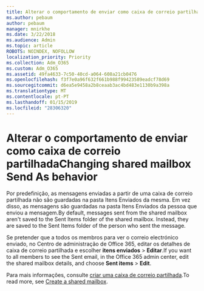 ```yaml
---
title: Alterar o comportamento de enviar como caixa de correio partilhada
ms.author: pebaum
author: pebaum
manager: mnirkhe
ms.date: 3/22/2018
ms.audience: Admin
ms.topic: article
ROBOTS: NOINDEX, NOFOLLOW
localization_priority: Priority
ms.collection: Adm_O365
ms.custom: Adm_O365
ms.assetid: 49fa4633-7c50-40cd-a064-608a21cb0476
ms.openlocfilehash: f3f7e0a96f632f661b988f99423589eadcf78d69
ms.sourcegitcommit: d6ea5e9458a2b8ceaab3ac4bd483e1130b9a398a
ms.translationtype: MT
ms.contentlocale: pt-PT
ms.lasthandoff: 01/15/2019
ms.locfileid: "28306320"
---
```

# <a name="changing-shared-mailbox-send-as-behavior"></a><span data-ttu-id="35ff6-102">Alterar o comportamento de enviar como caixa de correio partilhada</span><span class="sxs-lookup"><span data-stu-id="35ff6-102">Changing shared mailbox Send As behavior</span></span>

<span data-ttu-id="35ff6-p101">Por predefinição, as mensagens enviadas a partir de uma caixa de correio partilhada não são guardadas na pasta Itens Enviados da mesma. Em vez disso, as mensagens são guardadas na pasta Itens Enviados da pessoa que enviou a mensagem.</span><span class="sxs-lookup"><span data-stu-id="35ff6-p101">By default, messages sent from the shared mailbox aren't saved to the Sent Items folder of the shared mailbox. Instead, they are saved to the Sent Items folder of the person who sent the message.</span></span>
  
<span data-ttu-id="35ff6-105">Se pretender que a todos os membros para ver o correio electrónico enviado, no Centro de administração de Office 365, editar os detalhes de caixa de correio partilhada e escolher **itens enviados** \> **Editar**.</span><span class="sxs-lookup"><span data-stu-id="35ff6-105">If you want to all members to see the Sent email, in the Office 365 admin center, edit the shared mailbox details, and choose **Sent items** \> **Edit**.</span></span>
  
<span data-ttu-id="35ff6-106">Para mais informações, consulte [criar uma caixa de correio partilhada](https://support.office.com/en-us/article/create-a-shared-mailbox-871a246d-3acd-4bba-948e-5de8be0544c9).</span><span class="sxs-lookup"><span data-stu-id="35ff6-106">To read more, see [Create a shared mailbox](https://support.office.com/en-us/article/create-a-shared-mailbox-871a246d-3acd-4bba-948e-5de8be0544c9).</span></span>
  


